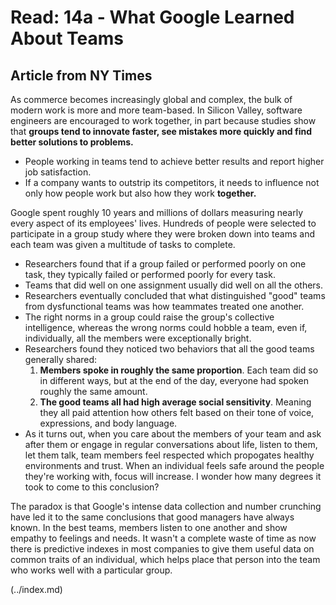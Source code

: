 # Read: 14a - What Google Learned About Teams

## Article from NY Times

As commerce becomes increasingly global and complex, the bulk of modern work is more and more team-based. 
In Silicon Valley, software engineers are encouraged to work together, in part because studies show that **groups tend to innovate faster, see mistakes more quickly and find better solutions to problems.** 
- People working in teams tend to achieve better results and report higher job satisfaction. 
- If a company wants to outstrip its competitors, it needs to influence not only how people work but also how they work **together.**

Google spent roughly 10 years and millions of dollars measuring nearly every aspect of its employees' lives. Hundreds of people were selected to participate in a group study where they were broken down into teams and each team was given a multitude of tasks to complete.
- Researchers found that if a group failed or performed poorly on one task, they typically failed or performed poorly for every task.
- Teams that did well on one assignment usually did well on all the others. 
- Researchers eventually concluded that what distinguished "good" teams from dysfunctional teams was how teammates treated one another. 
- The right norms in a group could raise the group's collective intelligence, whereas the wrong norms could hobble a team, even if, individually, all the members were exceptionally bright. 
- Researchers found they noticed two behaviors that all the good teams generally shared:
  1. **Members spoke in roughly the same proportion**. Each team did so in different ways, but at the end of the day, everyone had spoken roughly the same amount. 
  2. **The good teams all had high average social sensitivity**. Meaning they all paid attention how others felt based on their tone of voice, expressions, and body language. 
- As it turns out, when you care about the members of your team and ask after them or engage in regular conversations about life, listen to them, let them talk, team members feel respected which propogates healthy environments and trust. When an individual feels safe around the people they're working with, focus will increase. I wonder how many degrees it took to come to this conclusion? 

The paradox is that Google's intense data collection and number crunching have led it to the same conclusions that good managers have always known. In the best teams, members listen to one another and show empathy to feelings and needs. 
It wasn't a complete waste of time as now there is predictive indexes in most companies to give them useful data on common traits of an individual, which helps place that person into the team who works well with a particular group. 

 (../index.md)